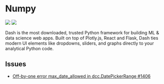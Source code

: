 
# Numpy

[![](https://img.shields.io/badge/Dash-docs-green)](https://dash.plotly.com)
[![](https://img.shields.io/badge/Dash-repo-blue)](https://github.com/plotly/dash)

Dash is the most downloaded, trusted Python framework for building ML & data science web apps.
Built on top of Plotly.js, React and Flask, Dash ties modern UI elements like dropdowns, sliders, and graphs directly to your analytical Python code. 

## Issues

- [ Off-by-one error max_date_allowed in dcc.DatePickerRange #1406](https://github.com/plotly/dash/issues/1406)
